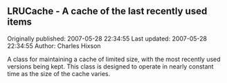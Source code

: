 ## LRUCache - A cache of the last recently used items 
Originally published: 2007-05-28 22:34:55 
Last updated: 2007-05-28 22:34:55 
Author: Charles Hixson 
 
A class for maintaining a cache of limited size, with the most recently used versions being kept.  This class is designed to operate in nearly constant time as the size of the cache varies.